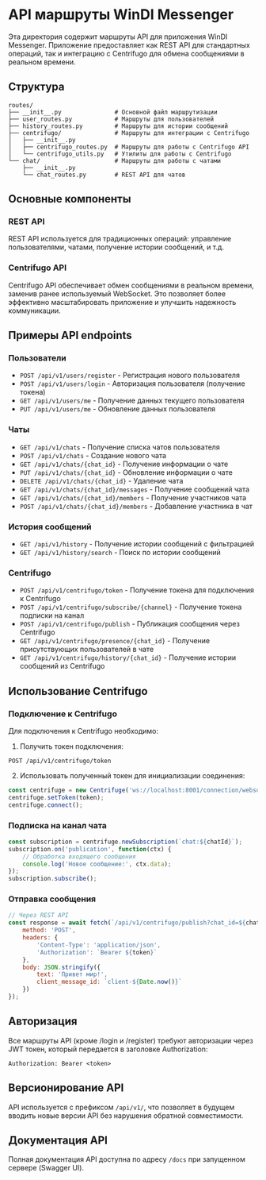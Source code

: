 # API маршруты WinDI Messenger

Эта директория содержит маршруты API для приложения WinDI Messenger. Приложение предоставляет как REST API для стандартных операций, так и интеграцию с Centrifugo для обмена сообщениями в реальном времени.

## Структура

```
routes/
├── __init__.py               # Основной файл маршрутизации
├── user_routes.py            # Маршруты для пользователей
├── history_routes.py         # Маршруты для истории сообщений
├── centrifugo/               # Маршруты для интеграции с Centrifugo
│   ├── __init__.py
│   ├── centrifugo_routes.py  # Маршруты для работы с Centrifugo API
│   └── centrifugo_utils.py   # Утилиты для работы с Centrifugo
└── chat/                     # Маршруты для работы с чатами
    ├── __init__.py
    └── chat_routes.py        # REST API для чатов
```

## Основные компоненты

### REST API

REST API используется для традиционных операций: управление пользователями, чатами, получение истории сообщений, и т.д.

### Centrifugo API

Centrifugo API обеспечивает обмен сообщениями в реальном времени, заменив ранее используемый WebSocket. Это позволяет более эффективно масштабировать приложение и улучшить надежность коммуникации.

## Примеры API endpoints

### Пользователи

- `POST /api/v1/users/register` - Регистрация нового пользователя
- `POST /api/v1/users/login` - Авторизация пользователя (получение токена)
- `GET /api/v1/users/me` - Получение данных текущего пользователя
- `PUT /api/v1/users/me` - Обновление данных пользователя

### Чаты

- `GET /api/v1/chats` - Получение списка чатов пользователя
- `POST /api/v1/chats` - Создание нового чата
- `GET /api/v1/chats/{chat_id}` - Получение информации о чате
- `PUT /api/v1/chats/{chat_id}` - Обновление информации о чате
- `DELETE /api/v1/chats/{chat_id}` - Удаление чата
- `GET /api/v1/chats/{chat_id}/messages` - Получение сообщений чата
- `GET /api/v1/chats/{chat_id}/members` - Получение участников чата
- `POST /api/v1/chats/{chat_id}/members` - Добавление участника в чат

### История сообщений

- `GET /api/v1/history` - Получение истории сообщений с фильтрацией
- `GET /api/v1/history/search` - Поиск по истории сообщений

### Centrifugo

- `POST /api/v1/centrifugo/token` - Получение токена для подключения к Centrifugo
- `POST /api/v1/centrifugo/subscribe/{channel}` - Получение токена подписки на канал
- `POST /api/v1/centrifugo/publish` - Публикация сообщения через Centrifugo
- `GET /api/v1/centrifugo/presence/{chat_id}` - Получение присутствующих пользователей в чате
- `GET /api/v1/centrifugo/history/{chat_id}` - Получение истории сообщений из Centrifugo

## Использование Centrifugo

### Подключение к Centrifugo

Для подключения к Centrifugo необходимо:

1. Получить токен подключения:
```
POST /api/v1/centrifugo/token
```

2. Использовать полученный токен для инициализации соединения:
```javascript
const centrifuge = new Centrifuge('ws://localhost:8001/connection/websocket');
centrifuge.setToken(token);
centrifuge.connect();
```

### Подписка на канал чата

```javascript
const subscription = centrifuge.newSubscription(`chat:${chatId}`);
subscription.on('publication', function(ctx) {
    // Обработка входящего сообщения
    console.log('Новое сообщение:', ctx.data);
});
subscription.subscribe();
```

### Отправка сообщения

```javascript
// Через REST API
const response = await fetch(`/api/v1/centrifugo/publish?chat_id=${chatId}`, {
    method: 'POST',
    headers: {
        'Content-Type': 'application/json',
        'Authorization': `Bearer ${token}`
    },
    body: JSON.stringify({
        text: 'Привет мир!',
        client_message_id: `client-${Date.now()}`
    })
});
```

## Авторизация

Все маршруты API (кроме /login и /register) требуют авторизации через JWT токен, который передается в заголовке Authorization:

```
Authorization: Bearer <token>
```

## Версионирование API

API используется с префиксом `/api/v1/`, что позволяет в будущем вводить новые версии API без нарушения обратной совместимости.

## Документация API

Полная документация API доступна по адресу `/docs` при запущенном сервере (Swagger UI). 